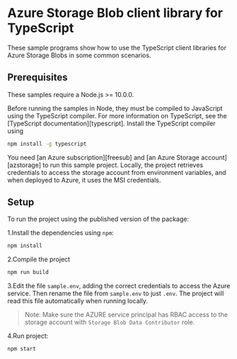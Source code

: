# Azure Storage Blob client library for TypeScript

These sample programs show how to use the TypeScript client libraries for Azure Storage Blobs in some common scenarios.

## Prerequisites

These samples require a Node.js >= 10.0.0.

Before running the samples in Node, they must be compiled to JavaScript using the TypeScript compiler. For more information on TypeScript, see the [TypeScript documentation][typescript]. Install the TypeScript compiler using

```bash
npm install -g typescript
```

You need [an Azure subscription][freesub] and [an Azure Storage account][azstorage] to run this  sample project. Locally, the project retrieves credentials to access the storage account from environment variables, and when deployed to Azure, it uses the MSI credentials.

## Setup

To run the project using the published version of the package:

1.Install the dependencies using `npm`:

```bash
npm install
```

2.Compile the project

```bash
npm run build
```

3.Edit the file `sample.env`, adding the correct credentials to access the Azure service. Then rename the file from `sample.env` to just `.env`. The project will read this file automatically when running locally.
>Note: Make sure the AZURE service principal has RBAC access to the storage account with `Storage Blob Data Contributor` role.

4.Run project:

```bash
npm start
```
